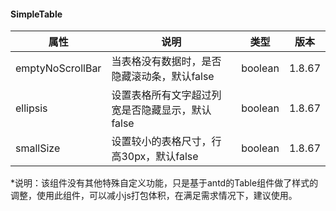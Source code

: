 #### SimpleTable

|           属性     |说明                         |类型|版本|
|----------------|-------------------------------|-----------------------------|--------------|
|emptyNoScrollBar|当表格没有数据时，是否隐藏滚动条，默认false|boolean|1.8.67|
|ellipsis|设置表格所有文字超过列宽是否隐藏显示，默认false|boolean|1.8.67|
|smallSize|设置较小的表格尺寸，行高30px，默认false|boolean|1.8.67|

*说明：该组件没有其他特殊自定义功能，只是基于antd的Table组件做了样式的调整，使用此组件，可以减小js打包体积，在满足需求情况下，建议使用。